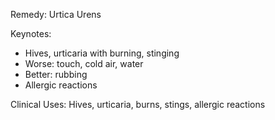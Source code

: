 Remedy: Urtica Urens

Keynotes:
- Hives, urticaria with burning, stinging
- Worse: touch, cold air, water
- Better: rubbing
- Allergic reactions

Clinical Uses: Hives, urticaria, burns, stings, allergic reactions
